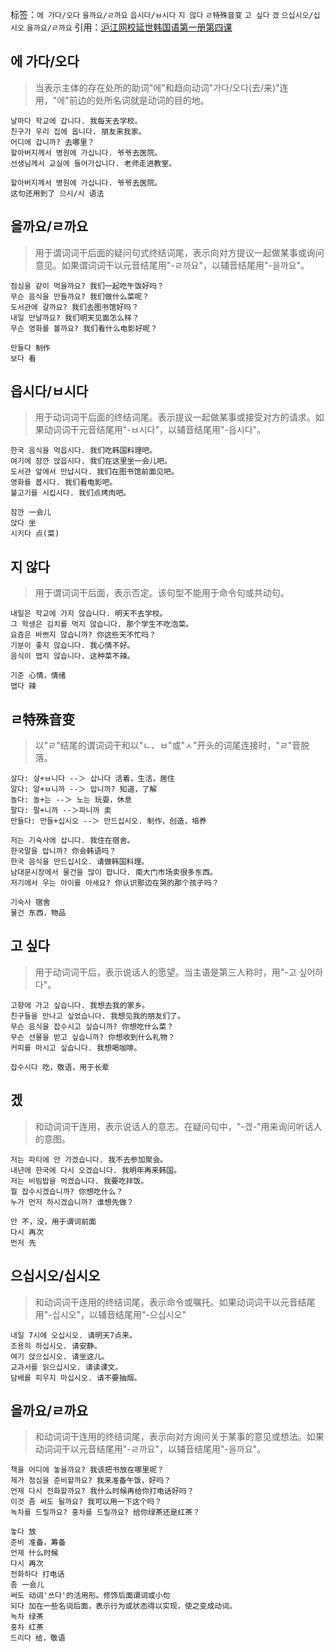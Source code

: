 标签：`에 가다/오다` `을까요/ㄹ까요` `읍시다/ㅂ시다` `지 않다` `ㄹ特殊音变` `고 싶다` `겠` `으십시오/십시오` `을까요/ㄹ까요`
引用：[沪江网校延世韩国语第一册第四课](https://kr.hujiang.com/new/p742728/)

## 에 가다/오다
> 当表示主体的存在处所的助词"에"和趋向动词"가다/오다(去/来)"连用，"에"前边的处所名词就是动词的目的地。
```
날마다 학교에 갑니다. 我每天去学校。
친구가 우리 집에 옵니다. 朋友来我家。
어디에 갑니까? 去哪里？
할아버지께서 병원에 가십니다. 爷爷去医院。
선생님께서 교실에 들어가십니다. 老师走进教室。
```
```
할아버지께서 병원에 가십니다. 爷爷去医院。
这句还用到了 으시/시 语法
```
## 을까요/ㄹ까요
> 用于谓词词干后面的疑问句式终结词尾，表示向对方提议一起做某事或询问意见。如果谓词词干以元音结尾用"-ㄹ까요"，以辅音结尾用"-을까요"。
```
점심을 같이 먹을까요? 我们一起吃午饭好吗？
무슨 음식을 만들까요? 我们做什么菜呢？
도서관에 갈까요? 我们去图书馆好吗？
내일 만날까요? 我们明天见面怎么样？
무슨 영화를 볼까요? 我们看什么电影好呢？
```
```
만들다 制作
보다 看
```
## 읍시다/ㅂ시다
> 用于动词词干后面的终结词尾。表示提议一起做某事或接受对方的请求。如果动词词干元音结尾用"-ㅂ시다"，以辅音结尾用"-읍시다"。
```
한국 음식을 먹읍시다. 我们吃韩国料理吧。
여기에 잠깐 앉읍시다. 我们在这里坐一会儿吧。
도서관 앞에서 만납시다. 我们在图书馆前面见吧。
영화를 봅시다. 我们看电影吧。
불고기를 시킵시다. 我们点烤肉吧。
```
```
잠깐 一会儿
앉다 坐
시키다 点(菜)
```
## 지 않다
> 用于谓词词干后面，表示否定。该句型不能用于命令句或共动句。
```
내일은 학교에 가지 않습니다. 明天不去学校。
그 학생은 김치를 먹지 않습니다. 那个学生不吃泡菜。
요즘은 바쁘지 않습니까? 你这些天不忙吗？
기분이 좋지 않습니다. 我心情不好。
음식이 맵지 않습니다. 这种菜不辣。
```
```
기준 心情，情绪
맵다 辣
```
## ㄹ特殊音变
> 以"ㄹ"结尾的谓词词干和以"ㄴ、ㅂ"或"ㅅ"开头的词尾连接时，"ㄹ"音脱落。
```
살다: 살+ㅂ니다 --＞ 삽니다 活着，生活，居住
알다: 알+ㅂ니까 --＞ 압니까? 知道，了解
놀다: 놀+는 --＞ 노는 玩耍，休息
팔다: 팔+니까 --＞파니까 卖
만들다: 만들+십시오 --＞ 만드십시오. 制作，创造，培养
```
```
저는 기숙사에 삽니다. 我住在宿舍。
한국말을 압니까? 你会韩语吗？
한국 음식을 만드십시오. 请做韩国料理。
남대문시장에서 물건을 많이 팝니다. 南大门市场卖很多东西。
저기에서 우는 아이를 아세요? 你认识那边在哭的那个孩子吗？
```
```
기숙사 宿舍
물건 东西，物品
```
## 고 싶다
> 用于动词词干后，表示说话人的愿望。当主语是第三人称时，用"-고 싶어하다"。
```
고향에 가고 싶습니다. 我想去我的家乡。
친구들을 만나고 싶었습니다. 我想见我的朋友们了。
무슨 음식을 잡수시고 싶습니까? 你想吃什么菜？
무슨 선물을 받고 싶습니까? 你想收到什么礼物？
커피를 마시고 싶습니다. 我想喝咖啡。
```
```
잡수시다 吃，敬语，用于长辈
```
## 겠
> 和动词词干连用，表示说话人的意志。在疑问句中，"-겠-"用来询问听话人的意图。
```
저는 파티에 안 가겠습니다. 我不去参加聚会。
내년에 한국에 다시 오겠습니다. 我明年再来韩国。
저는 비빔밥을 먹겠습니다. 我要吃拌饭。
뭘 잡수시겠습니까? 你想吃什么？
누가 먼저 하시겠습니까? 谁想先做？
```
```
안 不，没，用于谓词前面
다시 再次
먼저 先
```
## 으십시오/십시오
> 和动词词干连用的终结词尾，表示命令或嘱托。如果动词词干以元音结尾用"-십시오"，以辅音结尾用"-으십시오"
```
내일 7시에 오십시오. 请明天7点来。
조용히 하십시오. 请安静。
여기 앉으십시오. 请坐这儿。
교과서를 읽으십시오. 请读课文。
담배를 피우지 마십시오. 请不要抽烟。
```

## 을까요/ㄹ까요
> 和动词词干连用的终结词尾，表示向对方询问关于某事的意见或想法。如果动词词干以元音结尾用"-ㄹ까요"，以辅音结尾用"-을까요"。
```
책을 어디에 놓을까요? 我该把书放在哪里呢？
제가 점심을 준비할까요? 我来准备午饭，好吗？
언제 다시 전화할까요? 我什么时候再给你打电话好吗？
이것 좀 써도 될까요? 我可以用一下这个吗？
녹차를 드릴까요? 홍차를 드릴까요? 给你绿茶还是红茶？
```
```
놓다 放
준비 准备，筹备
언제 什么时候
다시 再次
전화하다 打电话
좀 一会儿
써도 动词'쓰다'的活用形。修饰后面谓词或小句
되다 加在一些名词后面，表示行为或状态得以实现，使之变成动词。
녹차 绿茶
홍차 红茶
드리다 给，敬语
```
